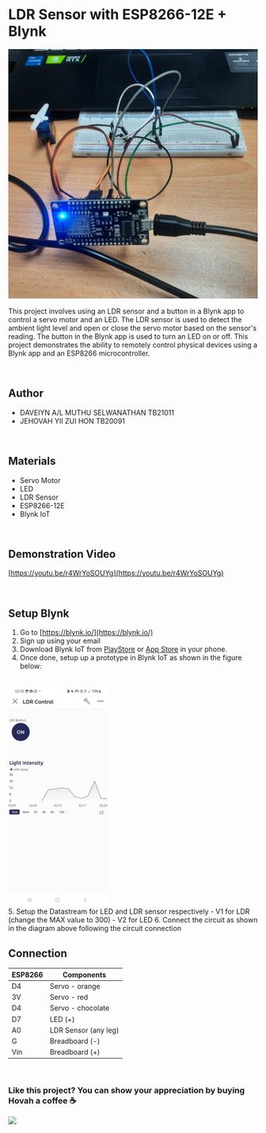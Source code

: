 # LDR Sensor with ESP8266-12E + Blynk

![diagram](https://raw.githubusercontent.com/hovahyii/MCA-Final-Project-LDR-Sensor/main/circuit.jpg)

This project involves using an LDR sensor and a button in a Blynk app to control a servo motor and an LED. The LDR sensor is used to detect the ambient light level and open or close the servo motor based on the sensor's reading. The button in the Blynk app is used to turn an LED on or off. This project demonstrates the ability to remotely control physical devices using a Blynk app and an ESP8266 microcontroller.


<br/>

## Author
- DAVEIYN A/L MUTHU SELWANATHAN TB21011
- JEHOVAH YII ZUI HON TB20091


<br/>

## Materials
- Servo Motor
- LED
- LDR Sensor
- ESP8266-12E
- Blynk IoT


<br/>

## Demonstration Video 
[https://youtu.be/r4WrYoSOUYg](https://youtu.be/r4WrYoSOUYg)

<br/>

## Setup Blynk
1. Go to [https://blynk.io/](https://blynk.io/)
2. Sign up using your email
3. Download Blynk IoT from [PlayStore](https://play.google.com/store/apps/details?id=cloud.blynk) or [App Store](https://apps.apple.com/us/app/blynk-iot/id1559317868) in your phone.
4. Once done, setup up a prototype in Blynk IoT as shown in the figure below: 
<br/>
<img src="/control.jpg" width="200">
<br/>
5. Setup the Datastream for LED and LDR sensor respectively
   - V1 for LDR (change the MAX value to 300)
   - V2 for LED
6. Connect the circuit as shown in the diagram above following the circuit connection

<br/>

## Connection
| ESP8266     | Components              |
| ----------- | -----------             |
| D4          | Servo - orange          |
| 3V          | Servo - red             |
| D4          | Servo - chocolate       |
| D7          | LED (+)                 | 
| A0          | LDR Sensor (any leg)    | 
| G           | Breadboard (-)          |
| Vin         | Breadboard (+)          |

<br/>

### Like this project? You can show your appreciation by buying Hovah a coffee ☕
<a target="_blank" rel="noopener noreferrer" href="https://www.buymeacoffee.com/hovahyii">
<img src="https://github.com/appcraftstudio/buymeacoffee/raw/master/Images/snapshot-bmc-button.png" width="300" style="max-width:100%;">
</a>

<br/>
